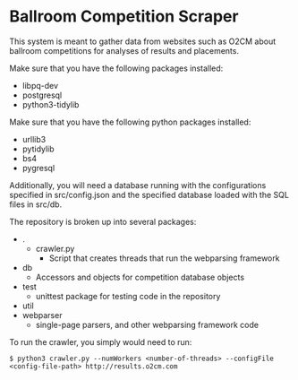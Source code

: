 Ballroom Competition Scraper
======================
This system is meant to gather data from websites such as O2CM about ballroom competitions for analyses of results and placements.

Make sure that you have the following packages installed:

* libpq-dev
* postgresql
* python3-tidylib

Make sure that you have the following python packages installed:

* urllib3
* pytidylib
* bs4
* pygresql

Additionally, you will need a database running with the configurations specified in src/config.json and the specified database loaded with the SQL files in src/db.

The repository is broken up into several packages:

* .
  * crawler.py
    * Script that creates threads that run the webparsing framework
* db
  * Accessors and objects for competition database objects
* test
  * unittest package for testing code in the repository
* util
* webparser
  * single-page parsers, and other webparsing framework code

To run the crawler, you simply would need to run:

    $ python3 crawler.py --numWorkers <number-of-threads> --configFile <config-file-path> http://results.o2cm.com